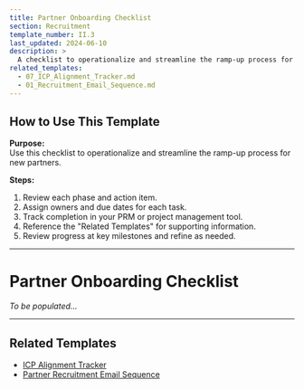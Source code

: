 ```yaml
---
title: Partner Onboarding Checklist
section: Recruitment
template_number: II.3
last_updated: 2024-06-10
description: >
  A checklist to operationalize and streamline the ramp-up process for new partners, ensuring all critical legal, technical, GTM, and communication steps are completed efficiently.
related_templates:
  - 07_ICP_Alignment_Tracker.md
  - 01_Recruitment_Email_Sequence.md
---
```


## How to Use This Template

**Purpose:**  
Use this checklist to operationalize and streamline the ramp-up process for new partners.

**Steps:**
1. Review each phase and action item.
2. Assign owners and due dates for each task.
3. Track completion in your PRM or project management tool.
4. Reference the "Related Templates" for supporting information.
5. Review progress at key milestones and refine as needed.

---

# Partner Onboarding Checklist

*To be populated...*

---

## Related Templates
- [ICP Alignment Tracker](07_ICP_Alignment_Tracker.md)
- [Partner Recruitment Email Sequence](01_Recruitment_Email_Sequence.md) 